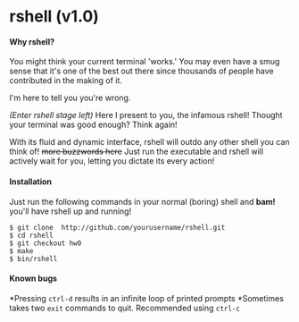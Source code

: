 # rshell (v1.0)
#### Why rshell?
You might think your current terminal 'works.' You may even have a smug sense that it's one of the best out there since thousands of people have contributed in the making of it.

I'm here to tell you you're wrong.

*(Enter rshell stage left)* Here I present to you, the infamous rshell! Thought your terminal was good enough? Think again!

With its fluid and dynamic interface, rshell will outdo any other shell you can think of! ~~more buzzwords here~~ Just run the executable and rshell will actively wait for you, letting you dictate its every action!

#### Installation
Just run the following commands in your normal (boring) shell and **bam!** you'll have rshell up and running!

    $ git clone  http://github.com/yourusername/rshell.git
    $ cd rshell
    $ git checkout hw0
    $ make
    $ bin/rshell

#### Known bugs

*Pressing `ctrl-d` results in an infinite loop of printed prompts
*Sometimes takes two `exit` commands to quit. Recommended using `ctrl-c`